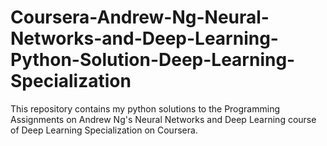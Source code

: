 # Coursera-Andrew-Ng-Neural-Networks-and-Deep-Learning-Python-Solution-Deep-Learning-Specialization
This repository contains my python solutions to the Programming Assignments on Andrew Ng's Neural Networks and Deep Learning course of Deep Learning Specialization on Coursera.
